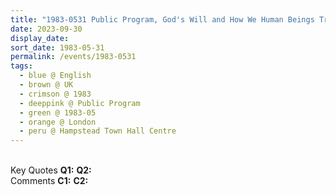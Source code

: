 ```yaml
---
title: "1983-0531 Public Program, God's Will and How We Human Beings Try to Go Against It All the Time, Hampstead Town Hall Centre, 213 Haverstock Hill, London NW3 4QP, UK"
date: 2023-09-30
display_date: 
sort_date: 1983-05-31
permalink: /events/1983-0531
tags:
  - blue @ English
  - brown @ UK
  - crimson @ 1983
  - deeppink @ Public Program
  - green @ 1983-05
  - orange @ London
  - peru @ Hampstead Town Hall Centre
---
```


<br>

<wave-list>
  <list-title color="DarkSeaGreen" width="55">Key Quotes</list-title>
  <list-item color="BlanchedAlmond" width="280"><b>Q1:</b> <i></i></list-item>
  <list-item color="Lavender" width="280"><b>Q2:</b> <i></i></list-item>
</wave-list>

<br>

<wave-list>
  <list-title color="DarkSeaGreen" width="55">Comments</list-title>
  <list-item color="BlanchedAlmond" width="280"><b>C1:</b> <i></i></list-item>
  <list-item color="Lavender" width="280"><b>C2:</b> <i></i></list-item>
</wave-list>